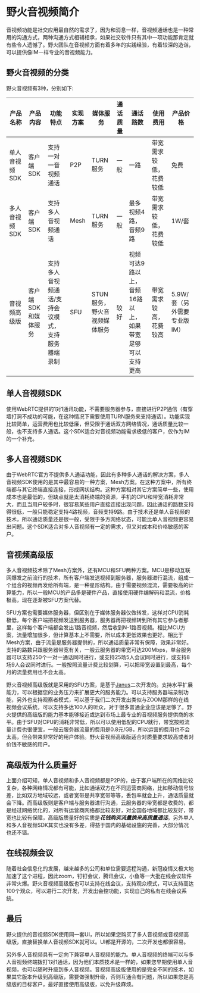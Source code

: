 # 野火音视频简介
音视频功能是社交应用最自然的需求了，因为和消息一样，音视频通话也是一种常用的沟通方式，两种沟通方式相辅相承，如果社交软件只有其中一项功能那肯定就有些令人遗憾了。野火团队在音视频方面有着多年的实践经验，有着较深的造诣，可以提供像IM一样专业的音视频能力。

## 野火音视频的分类
野火音视频有3种，分别如下:

| 产品名称 | 产品内容 | 功能特点 | 实现方案 | 媒体服务 | 通话质量 | 通话路数 | 使用费用 |  产品价格 |
| ------ | ------ | ------ | ---- | ---- | ------- | ------- | ----- | ----- |
| 单人音视频SDK | 客户端SDK | 支持一对一音视频通话 | P2P | TURN服务 | 一般 | 一路 | 带宽需求较低，花费较低 | 免费 |
| 多人音视频SDK | 客户端SDK | 支持多人音视频通话 | Mesh | TURN服务 | 一般 | 最多视频4路，音频9路 | 带宽需求较低，花费较低 | 1W/套 |
| 音视频高级版 | 客户端SDK和媒体服务 | 支持多人音视频通话/支持会议模式，支持服务器端录制 | SFU | STUN服务，野火音视频媒体服务 |  较好 | 视频可达9路以上，音频16路以上，如果带宽足够可以支持更高 | 带宽需求较高，花费较高 | 5.9W/套（另外需要专业版IM） |

## 单人音视频SDK
使用WebRTC提供的1对1通讯功能，不需要服务器参与，直接进行P2P通信（有穿墙打洞不成功的可能，在这种情况下需要使用TURN服务来支持通话）。功能实现比较简单，运营费用也比较低廉，但受限于通话双方网络情况，通话质量比较一般，也不支持多人通话。这个SDK适合对音视频功能需求极低的客户，仅作为IM的一个补充。

## 多人音视频SDK
由于WebRTC官方不提供多人通话功能，因此有多种多人通话的解决方案，多人音视频SDK使用的是其中最容易的一种方案，Mesh方案。在这种方案中，所有终端都与其它终端直接连接，形成网状结构。这种方案相对其它方案简单一些，使用成本也是最低的，但缺点就是太消耗终端的资源，手机的CPU和带宽消耗非常大，而且当用户较多时，很容易某些用户直接连接出现问题，因此通话的路数支持得很低，一般只能稳定支持4路视频，音频支持9路。由于技术还是单人音视频的技术，所以通话质量还是很一般，受限于多方网络状态，可能比单人音视频更容易出问题。这个SDK适合对多人音视频有一定的需求，但又对成本和价格敏感的客户。

## 音视频高级版
多人音视频技术除了Mesh方案外，还有MCU和SFU两种方案。MCU是移动互联网爆发之前流行的技术，所有客户端发送视频到服务器，服务器进行混流，组成一个组合的视频再发给所有端，是一种星形结构。由于需要视频混流，需要极高的计算能力，所以一般MCU的产品多是硬件产品，直接使用硬件编解码和混流，价格极高，现在逐渐被SFU方案代替。

SFU方案也需要媒体服务器，但区别在于媒体服务器仅做转发，这样对CPU消耗极低，每个客户端把视频发送到服务器，服务器再把视频转到所有其它参与者那里，这样每个客户端都会发出1路音视频，然后收到N-1路音视频。相比MCU方案，流量增加很多，但计算基本上不需要，所以成本更低效果也更好。相比于Mesh方案，由于流量是服务器提供的，所以通话质量非常有保障，效果非常好。支持的路数只跟服务器带宽有关，一般云服务器的带宽可达200Mbps，单台服务器可以支持250个一对一通话同时进行，或支持25场5人会议同时进行，或支持8场9人会议同时进行。一般按照流量计费比较划算，可以把带宽设置到最高，每个月的流量费用也不会太高。

野火音视频高级版就是采用的SFU方案，是基于[Janus](https://github.com/meetecho/janus-gateway)二次开发的。支持水平扩展能力，可以根据您的业务压力来扩展更大的服务能力。可以支持服务器端录制功能，另外也支持观察者模式，可以基于我们二次开发出类似与ZOOM那样的在线视频会议系统，可以支持多达100人的听众，对于很多普通企业应该是足够了。野火提供的高级版的能力基本能够接近或达到市场上最专业的音视频服务提供商的水平。由于SFU对CPU的消耗非常低，所以可以使用低配的CPU就行，带宽按照流量计费也很便宜，一般云服务器流量的费用是0.8元/GB，所以运营的费用也不会太高，但会带来非常好的用户体验。野火音视频高级版适合对质量要求较高或者对价钱不敏感的用户。

## 高级版为什么质量好
上面介绍可知，单人音视频和多人音视频都是P2P的，由于客户端所在的网络比较复杂，各种网络情况都有可能，比如通话双方在不同运营商网络，比如移动信号较差，比如双方地域较远，或者宽带是共享宽带等等，丢包率就会上升，通话质量就会下降。而高级版则是客户端与服务器进行沟通，云服务器的带宽都是收费的，都是经过网络优化的，对所有运营商网络都比较友好，对全国各地域都比较友好，带宽也比较有保障，高级版质量好的实质是***花钱购买流量换来高质量通话***。另外单人和多人音视频SDK其实也没有多差，得益于国内的基础设施的完善，大部分情况也还不错。

## 在线视频会议
随着社会信息化的发展，越来越多的公司和单位需要远程沟通，新冠疫情又极大地加速了这个进程，因此zoom，钉钉会议，腾讯会议，小鱼等一大批在线会议软件非常火爆。野火音视频高级版也可以支持在线会议，支持观众模式，可以支持高达100个观众，可以进行二次开发，开发出会控功能，实现自己的私有在线会议系统。

## 最后
野火提供的音视频SDK使用同一套UI，所以如果您购买了多人音视频或音视频高级版，直接替换单人音视频SDK就可以。UI都是开源的，二次开发也都很容易。

另外多人音视频具有一定向下兼容单人音视频的能力。单人音视频的终端可以与多人音视频终端拨打1对1通话，因为他们本质技术是一样的，如果您早期使用单人音视频，也可以随时升级到多人音视频。音视频高级版使用的是完全不同的技术，如果其它版本升级到高级版，需要做强制升级，否则互通会有问题，所以如果您是高级版的目标客户，最好直接使用高级版，以免升级麻烦。
